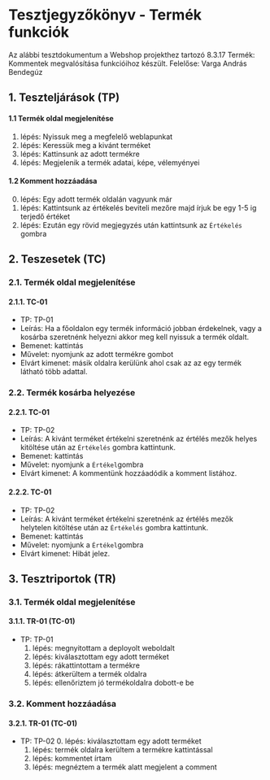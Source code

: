 # Tesztjegyzőkönyv - Termék funkciók

Az alábbi tesztdokumentum a Webshop projekthez tartozó 8.3.17 Termék: Kommentek megvalósítása funkcióihoz készült. Felelőse: Varga András Bendegúz


## 1. Teszteljárások (TP)

#### 1.1 Termék oldal megjelenítése

  1. lépés: Nyissuk meg a megfelelő weblapunkat
  2. lépés: Keressük meg a kivánt terméket
  3. lépés: Kattinsunk az adott termékre
  4. lépés: Megjelenik a termék adatai, képe, vélemyényei

#### 1.2 Komment hozzáadása
  
   0. lépés: Egy adott termék oldalán vagyunk már
   1. lépés: Kattintsunk az értékelés beviteli mezőre majd írjuk be egy 1-5 ig terjedő értéket
   2. lépés: Ezután egy rövid megjegyzés után kattintsunk az `Értékelés` gombra


## 2. Teszesetek (TC)

### 2.1. Termék oldal megjelenítése

#### 2.1.1. TC-01
- TP: TP-01
- Leírás: Ha a főoldalon egy termék információ jobban érdekelnek, vagy a kosárba szeretnénk helyezni akkor meg kell nyissuk a termék oldalt.
- Bemenet: kattintás
- Művelet: nyomjunk az adott termékre gombot 
- Elvárt kimenet: másik oldalra kerülünk ahol csak az az egy termék látható több adattal.


### 2.2. Termék kosárba helyezése

#### 2.2.1. TC-01
- TP: TP-02
- Leírás: A kivánt terméket értékelni szeretnénk az értélés mezők helyes kitöltése után az `Értékelés` gombra kattintunk.
- Bemenet: kattintás
- Művelet: nyomjunk a `Értékel`gombra
- Elvárt kimenet: A kommentünk hozzáadódik a komment listához.

#### 2.2.2. TC-01
- TP: TP-02
- Leírás: A kivánt terméket értékelni szeretnénk az értélés mezők helytelen kitöltése után az `Értékelés` gombra kattintunk.
- Bemenet: kattintás
- Művelet: nyomjunk a `Értékel`gombra
- Elvárt kimenet: Hibát jelez.

## 3. Tesztriportok (TR)

### 3.1. Termék oldal megjelenítése

#### 3.1.1. TR-01 (TC-01)
- TP: TP-01
  1. lépés: megnyitottam a deployolt weboldalt
  2. lépés: kiválasztottam egy adott terméket
  3. lépés: rákattintottam a termékre
  4. lépés: átkerültem a termék oldalra
  5. lépés: ellenőriztem jó termékoldalra dobott-e be


### 3.2. Komment hozzáadása

#### 3.2.1. TR-01 (TC-01)
- TP: TP-02
  0. lépés: kiválasztottam egy adott terméket
  1. lépés: termék oldalra kerültem a termékre kattintással
  2. lépés: kommentet írtam
  3. lépés: megnéztem a termék alatt megjelent a comment
